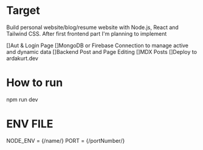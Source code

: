# Target

Build personal website/blog/resume website with Node.js, React and Tailwind CSS. After first frontend part I'm planning to implement

[]Aut & Login Page
[]MongoDB or Firebase Connection to manage active and dynamic data
[]Backend Post and Page Editing
[]MDX Posts
[]Deploy to ardakurt.dev

# How to run

npm run dev

# ENV FILE

NODE_ENV = {/name/}
PORT = {/portNumber/}

